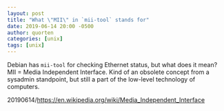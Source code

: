 ```yaml
---
layout: post
title: "What \"MII\" in `mii-tool` stands for"
date: 2019-06-14 20:00 -0500
author: quorten
categories: [unix]
tags: [unix]
---
```


Debian has `mii-tool` for checking Ethernet status, but what does it
mean?  MII = Media Independent Interface.  Kind of an obsolete concept
from a sysadmin standpoint, but still a part of the low-level
technology of computers.

20190614/https://en.wikipedia.org/wiki/Media_Independent_Interface
